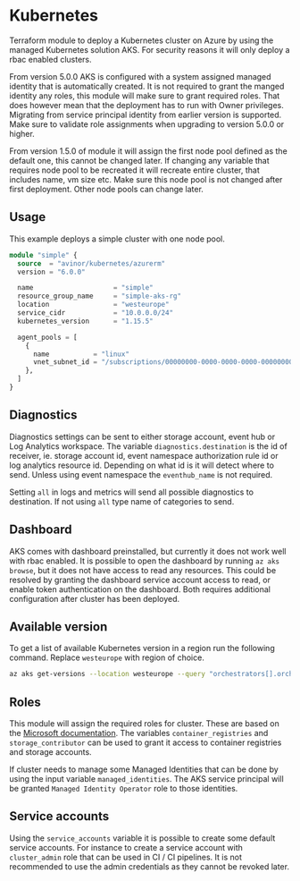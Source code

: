 # Kubernetes

Terraform module to deploy a Kubernetes cluster on Azure by using the managed Kubernetes solution AKS. For security
reasons it will only deploy a rbac enabled clusters.

From version 5.0.0 AKS is configured with a system assigned managed identity that is automatically created. It is not
required to grant the manged identity any roles, this module will make sure to grant required roles. That does however
mean that the deployment has to run with Owner privileges. Migrating from service principal identity from earlier
version is supported. Make sure to validate role assignments when upgrading to version 5.0.0 or higher.

From version 1.5.0 of module it will assign the first node pool defined as the default one, this cannot be changed
later. If changing any variable that requires node pool to be recreated it will recreate entire cluster, that includes
name, vm size etc. Make sure this node pool is not changed after first deployment. Other node pools can change later.

## Usage

This example deploys a simple cluster with one node pool.

```terraform
module "simple" {
  source  = "avinor/kubernetes/azurerm"
  version = "6.0.0"

  name                    = "simple"
  resource_group_name     = "simple-aks-rg"
  location                = "westeurope"
  service_cidr            = "10.0.0.0/24"
  kubernetes_version      = "1.15.5"

  agent_pools = [
    {
      name           = "linux"
      vnet_subnet_id = "/subscriptions/00000000-0000-0000-0000-000000000000/resourceGroups/mygroup1/providers/Microsoft.Network/virtualNetworks/myvnet1"
    },
  ]
}
```

## Diagnostics

Diagnostics settings can be sent to either storage account, event hub or Log Analytics workspace. The
variable `diagnostics.destination` is the id of receiver, ie. storage account id, event namespace authorization rule id
or log analytics resource id. Depending on what id is it will detect where to send. Unless using event namespace
the `eventhub_name` is not required.

Setting `all` in logs and metrics will send all possible diagnostics to destination. If not using `all` type name of
categories to send.

## Dashboard

AKS comes with dashboard preinstalled, but currently it does not work well with rbac enabled. It is possible to open the
dashboard by running `az aks browse`, but it does not have access to read any resources. This could be resolved by
granting the dashboard service account access to read, or enable token authentication on the dashboard. Both requires
additional configuration after cluster has been deployed.

## Available version

To get a list of available Kubernetes version in a region run the following command. Replace `westeurope` with region of
choice.

```bash
az aks get-versions --location westeurope --query "orchestrators[].orchestratorVersion"
```

## Roles

This module will assign the required roles for cluster. These are based on
the [Microsoft documentation](https://docs.microsoft.com/en-us/azure/aks/kubernetes-service-principal). The
variables `container_registries` and `storage_contributor` can be used to grant it access to container registries and
storage accounts.

If cluster needs to manage some Managed Identities that can be done by using the input variable `managed_identities`.
The AKS service principal will be granted `Managed Identity Operator` role to those identities.

## Service accounts

Using the `service_accounts` variable it is possible to create some default service accounts. For instance to create a
service account with `cluster_admin` role that can be used in CI / CI pipelines. It is not recommended to use the admin
credentials as they cannot be revoked later.
